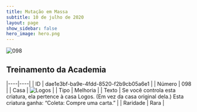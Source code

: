 ```yaml
---
title: Mutação em Massa
subtitle: 10 de julho de 2020
layout: page
show_sidebar: false
hero_image: hero.png
---
```


![098](https://cdn.keyforgegame.com/media/card_front/pt/479_098_QCWJF3FQCM8X_pt.png)

## Treinamento da Academia

|----|----|
| ID | dae1e3bf-ba9e-4fdd-8520-f2b9cb05a6e1 |
| Número | 098 |
| Casa | ![Logos](https://archonarcana.com/images/thumb/c/ce/Logos.png/22px-Logos.png "Logos") |
| Tipo | Melhoria |
| Texto | Se você controla esta criatura,   ela pertence à casa Logos.   (Em vez da casa original dela.)  Esta criatura ganha: “Coleta: Compre uma carta.” |
| Raridade | Rara |

